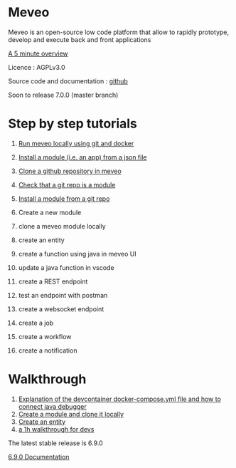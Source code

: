 Meveo
=====

Meveo is an open-source low code platform that allow to rapidly prototype, develop and execute back and front applications

[A 5 minute overview](https://vimeo.com/665033310)

Licence : AGPLv3.0

Source code and documentation : [github](https://github.com/meveo-org/meveo)

Soon to release 7.0.0 (master branch)


# Step by step tutorials

1. [Run meveo locally using git and docker](https://vimeo.com/665446095)

2. [Install a module (i.e. an app) from a json file](https://vimeo.com/664075926)

3. [Clone a github repository in meveo](https://vimeo.com/665855636)

4. [Check that a git repo is a module](https://vimeo.com/665865222)

5. [Install a module from a git repo](https://vimeo.com/667040090)

6. Create a new module
7. clone a meveo module locally
8. create an entity
9. create a function using java in meveo UI
10. update a java function in vscode
12. create a REST endpoint
13. test an endpoint with postman
14. create a websocket endpoint
15. create a job
16. create a workflow
17. create a notification


# Walkthrough

1. [Explanation of the devcontainer docker-compose.yml file and how to connect java debugger](https://vimeo.com/666383655)
2. [Create a module and clone it locally](https://vimeo.com/666386623)
3. [Create an entity](https://vimeo.com/666389236)
4. [a 1h walkthrough for devs](https://vimeo.com/665033310)


The latest stable release is 6.9.0

[6.9.0 Documentation](6.9)

